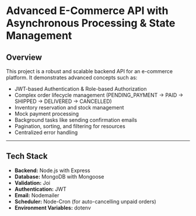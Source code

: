 # Advanced E-Commerce API with Asynchronous Processing & State Management

## **Overview**

This project is a robust and scalable backend API for an e-commerce platform. It demonstrates advanced concepts such as:

- JWT-based Authentication & Role-based Authorization
- Complex order lifecycle management (PENDING_PAYMENT → PAID → SHIPPED → DELIVERED → CANCELLED)
- Inventory reservation and stock management
- Mock payment processing
- Background tasks like sending confirmation emails
- Pagination, sorting, and filtering for resources
- Centralized error handling

---

## **Tech Stack**

- **Backend:** Node.js with Express
- **Database:** MongoDB with Mongoose
- **Validation:** Joi
- **Authentication:** JWT
- **Email:** Nodemailer
- **Scheduler:** Node-Cron (for auto-cancelling unpaid orders)
- **Environment Variables:** dotenv
